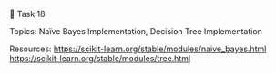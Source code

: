 🛑 Task 18

Topics: Naïve Bayes Implementation, Decision Tree Implementation

Resources: https://scikit-learn.org/stable/modules/naive_bayes.html
https://scikit-learn.org/stable/modules/tree.html